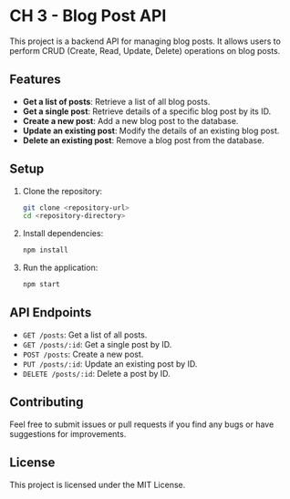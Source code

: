 # CH 3 - Blog Post API

This project is a backend API for managing blog posts. It allows users to perform CRUD (Create, Read, Update, Delete) operations on blog posts.

## Features

- **Get a list of posts**: Retrieve a list of all blog posts.
- **Get a single post**: Retrieve details of a specific blog post by its ID.
- **Create a new post**: Add a new blog post to the database.
- **Update an existing post**: Modify the details of an existing blog post.
- **Delete an existing post**: Remove a blog post from the database.

## Setup

1. Clone the repository:

   ```bash
   git clone <repository-url>
   cd <repository-directory>
   ```

2. Install dependencies:

   ```bash
   npm install
   ```

3. Run the application:
   ```bash
   npm start
   ```

## API Endpoints

- `GET /posts`: Get a list of all posts.
- `GET /posts/:id`: Get a single post by ID.
- `POST /posts`: Create a new post.
- `PUT /posts/:id`: Update an existing post by ID.
- `DELETE /posts/:id`: Delete a post by ID.

## Contributing

Feel free to submit issues or pull requests if you find any bugs or have suggestions for improvements.

## License

This project is licensed under the MIT License.
